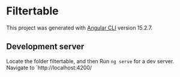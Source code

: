 # Filtertable

This project was generated with [Angular CLI](https://github.com/angular/angular-cli) version 15.2.7.

## Development server

Locate the folder filtertable, and then Run `ng serve` for a dev server. Navigate to `http://localhost:4200/
